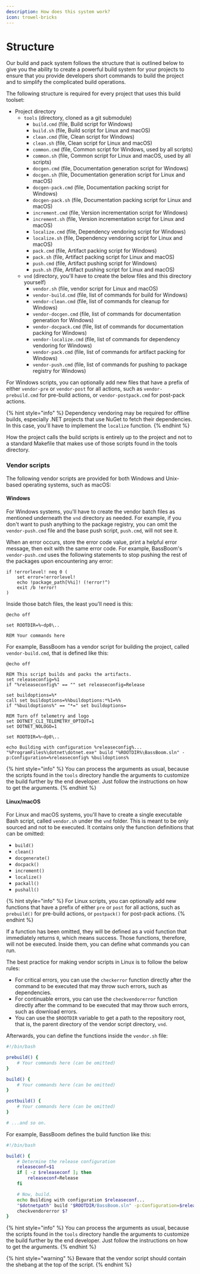 ```yaml
---
description: How does this system work?
icon: trowel-bricks
---
```


# Structure

Our build and pack system follows the structure that is outlined below to give you the ability to create a powerful build system for your projects to ensure that you provide developers short commands to build the project and to simplify the complicated build operations.

The following structure is required for every project that uses this build toolset:

* Project directory
  * `tools` (directory, cloned as a git submodule)
    * `build.cmd` (file, Build script for Windows)
    * `build.sh` (file, Build script for Linux and macOS)
    * `clean.cmd` (file, Clean script for Windows)
    * `clean.sh` (file, Clean script for Linux and macOS)
    * `common.cmd` (file, Common script for Windows, used by all scripts)
    * `common.sh` (file, Common script for Linux and macOS, used by all scripts)
    * `docgen.cmd` (file, Documentation generation script for Windows)
    * `docgen.sh` (file, Documentation generation script for Linux and macOS)
    * `docgen-pack.cmd` (file, Documentation packing script for Windows)
    * `docgen-pack.sh` (file, Documentation packing script for Linux and macOS)
    * `increment.cmd` (file, Version incrementation script for Windows)
    * `increment.sh` (file, Version incrementation script for Linux and macOS)
    * `localize.cmd` (file, Dependency vendoring script for Windows)
    * `localize.sh` (file, Dependency vendoring script for Linux and macOS)
    * `pack.cmd` (file, Artifact packing script for Windows)
    * `pack.sh` (file, Artifact packing script for Linux and macOS)
    * `push.cmd` (file, Artifact pushing script for Windows)
    * `push.sh` (file, Artifact pushing script for Linux and macOS)
  * `vnd` (directory, you'll have to create the below files and this directory yourself)
    * `vendor.sh` (file, vendor script for Linux and macOS)
    * `vendor-build.cmd` (file, list of commands for build for Windows)
    * `vendor-clean.cmd` (file, list of commands for cleanup for Windows)
    * `vendor-docgen.cmd` (file, list of commands for documentation generation for Windows)
    * `vendor-docpack.cmd` (file, list of commands for documentation packing for Windows)
    * `vendor-localize.cmd` (file, list of commands for dependency vendoring for Windows)
    * `vendor-pack.cmd` (file, list of commands for artifact packing for Windows)
    * `vendor-push.cmd` (file, list of commands for pushing to package registry for Windows)

For Windows scripts, you can optionally add new files that have a prefix of either `vendor-pre` or `vendor-post` for all actions, such as `vendor-prebuild.cmd` for pre-build actions, or `vendor-postpack.cmd` for post-pack actions.

{% hint style="info" %}
Dependency vendoring may be required for offline builds, especially .NET projects that use NuGet to fetch their dependencies. In this case, you'll have to implement the `localize` function.
{% endhint %}

How the project calls the build scripts is entirely up to the project and not to a standard Makefile that makes use of those scripts found in the tools directory.

### Vendor scripts

The following vendor scripts are provided for both Windows and Unix-based operating systems, such as macOS:

#### Windows

For Windows systems, you'll have to create the vendor batch files as mentioned underneath the `vnd` directory as needed. For example, if you don't want to push anything to the package registry, you can omit the `vendor-push.cmd` file and the base push script, `push.cmd`, will not see it.

When an error occurs, store the error code value, print a helpful error message, then exit with the same error code. For example, BassBoom's `vendor-push.cmd` uses the following statements to stop pushing the rest of the packages upon encountering any error:

```batch
if !errorlevel! neq 0 (
    set error=!errorlevel!
    echo !package_path[%%i]! (!error!^)
    exit /b !error!
)
```

Inside those batch files, the least you'll need is this:

```batch
@echo off

set ROOTDIR=%~dp0\..

REM Your commands here
```

For example, BassBoom has a vendor script for building the project, called `vendor-build.cmd`, that is defined like this:

```batch
@echo off

REM This script builds and packs the artifacts.
set releaseconfig=%1
if "%releaseconfig%" == "" set releaseconfig=Release

set buildoptions=%*
call set buildoptions=%%buildoptions:*%1=%%
if "%buildoptions%" == "*=" set buildoptions=

REM Turn off telemetry and logo
set DOTNET_CLI_TELEMETRY_OPTOUT=1
set DOTNET_NOLOGO=1

set ROOTDIR=%~dp0\..

echo Building with configuration %releaseconfig%...
"%ProgramFiles%\dotnet\dotnet.exe" build "%ROOTDIR%\BassBoom.sln" -p:Configuration=%releaseconfig% %buildoptions%
```

{% hint style="info" %}
You can process the arguments as usual, because the scripts found in the `tools` directory handle the arguments to customize the build further by the end developer. Just follow the instructions on how to get the arguments.
{% endhint %}

#### Linux/macOS

For Linux and macOS systems, you'll have to create a single executable Bash script, called `vendor.sh` under the `vnd` folder. This is meant to be only sourced and not to be executed. It contains only the function definitions that can be omitted:

* `build()`
* `clean()`
* `docgenerate()`
* `docpack()`
* `increment()`
* `localize()`
* `packall()`
* `pushall()`

{% hint style="info" %}
For Linux scripts, you can optionally add new functions that have a prefix of either `pre` or `post` for all actions, such as `prebuild()` for pre-build actions, or `postpack()` for post-pack actions.
{% endhint %}

If a function has been omitted, they will be defined as a void function that immediately returns `0`, which means success. Those functions, therefore, will not be executed. Inside them, you can define what commands you can run.

The best practice for making vendor scripts in Linux is to follow the below rules:

* For critical errors, you can use the `checkerror` function directly after the command to be executed that may throw such errors, such as dependencies.
* For continuable errors, you can use the `checkvendorerror` function directly after the command to be executed that may throw such errors, such as download errors.
* You can use the `$ROOTDIR` variable to get a path to the repository root, that is, the parent directory of the vendor script directory, `vnd`.

Afterwards, you can define the functions inside the `vendor.sh` file:

```sh
#!/bin/bash

prebuild() {
    # Your commands here (can be omitted)
}

build() {
    # Your commands here (can be omitted)
}

postbuild() {
    # Your commands here (can be omitted)
}

# ...and so on.
```

For example, BassBoom defines the build function like this:

```sh
#!/bin/bash

build() {
    # Determine the release configuration
    releaseconf=$1
    if [ -z $releaseconf ]; then
	    releaseconf=Release
    fi

    # Now, build.
    echo Building with configuration $releaseconf...
    "$dotnetpath" build "$ROOTDIR/BassBoom.sln" -p:Configuration=$releaseconf ${@:2}
    checkvendorerror $?
}
```

{% hint style="info" %}
You can process the arguments as usual, because the scripts found in the `tools` directory handle the arguments to customize the build further by the end developer. Just follow the instructions on how to get the arguments.
{% endhint %}

{% hint style="warning" %}
Beware that the vendor script should contain the shebang at the top of the script.
{% endhint %}
